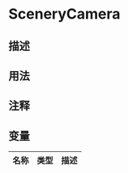 # SceneryCamera
## 描述

## 用法

## 注释

## 变量
| 名称 | 类型 | 描述 |
| ----------- | ----------- | ----------- |
